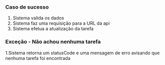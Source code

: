 ### Caso de sucesso

1. Sistema valida os dados
2. Sistema faz uma requisição para a URL da api
3. Sistema efetua a atualização da tarefa

### Exceção - Não achou nenhuma tarefa

1.Sistema retorna um statusCode e uma mensagem de erro avisando que nenhuma tarefa foi encontrada
